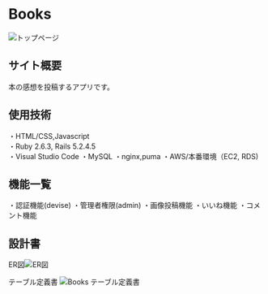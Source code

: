 # Books
![トップページ](https://user-images.githubusercontent.com/72184121/115503662-bedd0900-a2b1-11eb-8e91-c9dc1122d820.jpg)

## サイト概要
本の感想を投稿するアプリです。


## 使用技術
・HTML/CSS,Javascript<br>
・Ruby 2.6.3, Rails 5.2.4.5<br>
・Visual Studio Code
・MySQL
・nginx,puma
・AWS/本番環境（EC2, RDS)


## 機能一覧
・認証機能(devise)
・管理者権限(admin)
・画像投稿機能
・いいね機能
・コメント機能


## 設計書
ER図![ER図](https://user-images.githubusercontent.com/72184121/115503701-d0261580-a2b1-11eb-8ae6-71942d496a12.jpg)


テーブル定義書
![Books テーブル定義書](https://user-images.githubusercontent.com/72184121/115503747-e633d600-a2b1-11eb-8724-6f090d6d2e1e.jpg)
